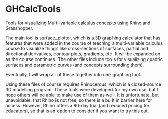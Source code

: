 # GHCalcTools
Tools for visualizing Multi-variable calculus concepts using Rhino and Grasshopper.

The main tool is surface_plotter, which is a 3D graphing calculator that has features that were added in the course of teaching a multi-variable calculus course to visualize things like cross-sections of surfaces, partial and directional derivatives, contour plots, gradients, etc. It will be expanded on as the course continues. The other files include tools for visualizing quadric surfaces and parametric curves (and concepts surrounding them). 

Eventually, I will wrap all of these together into one graphing tool. 

Using these files of course requires Rhinocerous, which is a closed-source 3D modelling program. These tools were developed for my own use, but I hope others will be able to make use of them as well. It is unfortunate, but unavoidable, that Rhino is not free, so there is a built in barrier here for access. However, Rhino offers a 90-day trial (and reduced pricing for educators), so that is an option to consider if you want to try this out.
